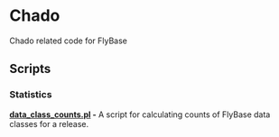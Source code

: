 # Chado

Chado related code for FlyBase


## Scripts

### Statistics

**[data_class_counts.pl](statistics/data_class_counts.pl) -**
A script for calculating counts of FlyBase data classes for a release.

